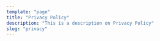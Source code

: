 ```yaml
---
template: "page"
title: "Privacy Policy"
description: "This is a description on Privacy Policy"
slug: "privacy"
---
```

